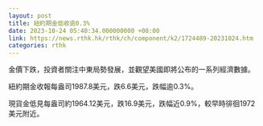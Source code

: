 ```yaml
---
layout: post
title: 紐約期金低收逾0.3%
date: 2023-10-24 05:40:34.000000000 +08:00
link: https://news.rthk.hk/rthk/ch/component/k2/1724489-20231024.htm
categories: rthk
---
```


金價下跌，投資者關注中東局勢發展，並觀望美國即將公布的一系列經濟數據。

紐約期金收報每盎司1987.8美元，跌6.6美元，跌幅逾0.3%。

現貨金低見每盎司約1964.12美元，跌16.9美元，跌幅近0.9%，較早時徘徊1972美元附近。
